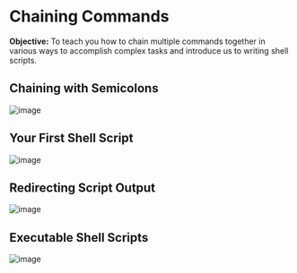 # Chaining Commands

**Objective:** To teach you how to chain multiple commands together in various ways to accomplish complex tasks and introduce us to writing shell scripts.

## Chaining with Semicolons
![image](https://github.com/user-attachments/assets/3d2ea10b-fbff-4f44-a37b-622c93ca5daf)


## Your First Shell Script

![image](https://github.com/user-attachments/assets/314f642f-b155-41df-bc8b-e5f5bd9c694f)

## Redirecting Script Output

![image](https://github.com/user-attachments/assets/cff361f7-5f5e-408c-a9a6-f906ee410e91)


## Executable Shell Scripts

![image](https://github.com/user-attachments/assets/248445b2-cdcf-4a7b-8a88-ce90bf2b311c)
